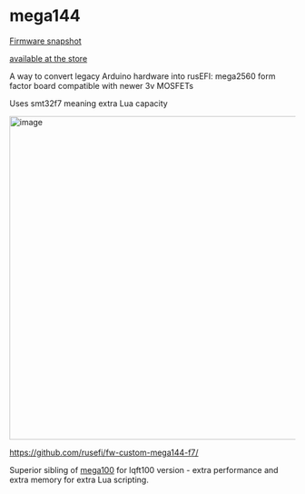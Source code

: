 # mega144

[Firmware snapshot](https://rusefi.com/build_server/rusefi_bundle_mega144-f7.zip)

[available at the store](https://www.shop.rusefi.com/shop/p/mega144)

A way to convert legacy Arduino hardware into rusEFI: mega2560 form factor board compatible with newer 3v MOSFETs

Uses smt32f7 meaning extra Lua capacity

<img width="1003" height="570" alt="image" src="https://github.com/user-attachments/assets/1396c575-4f32-4515-935e-8d48229cc85a" />

https://github.com/rusefi/fw-custom-mega144-f7/

Superior sibling of [mega100](mega100) for lqft100 version - extra performance and extra memory for extra Lua scripting.

